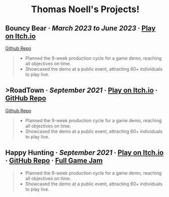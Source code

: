 <h1 align="center">Thomas Noell's Projects!</h1>

<h2><strong>Bouncy Bear</strong> · <em>March 2023 to June 2023</em> · <a href="https://officialthomas.itch.io/bouncybear">Play on Itch.io</a></h2>

[Github Repo](https://github.com/OfficialThomas/Bouncy-Bear-Game)

> - Planned the 9-week production cycle for a game demo, reaching all objectives on time. 
> - Showcased the demo at a public event, attracting 60+ individuals to play live.

<h2>
  <strong>>RoadTown</strong> · <em>September 2021</em> · 
  <a href="https://officialthomas.itch.io/roadtown-usa">Play on Itch.io</a> ·
  <a href="https://github.com/OfficialThomas/CMPM-171-GROUP-20">GitHub Repo</a>
</h2>

[Github Repo](https://github.com/OfficialThomas/CMPM-171-GROUP-20)

> - Planned the 9-week production cycle for a game demo, reaching all objectives on time. 
> - Showcased the demo at a public event, attracting 60+ individuals to play live.

<h2>
  <strong>Happy Hunting</strong> · <em>September 2021</em> · 
  <a href="https://jonahrobot.itch.io/happyhunting">Play on Itch.io</a> ·
  <a href="https://github.com/OfficialThomas/HappyHunting">GitHub Repo</a> · 
  <a href="https://itch.io/jam/microgame-jam-2021">Full Game Jam</a>
</h2>

> - Planned the 9-week production cycle for a game demo, reaching all objectives on time. 
> - Showcased the demo at a public event, attracting 60+ individuals to play live.




